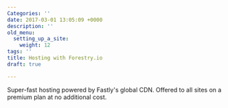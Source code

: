 ```yaml
---
Categories: ''
date: 2017-03-01 13:05:09 +0000
description: ''
old_menu:
  setting_up_a_site:
    weight: 12
tags: ''
title: Hosting with Forestry.io
draft: true

---
```

Super-fast hosting powered by Fastly's global CDN. Offered to all sites on a premium plan at no additional cost.
